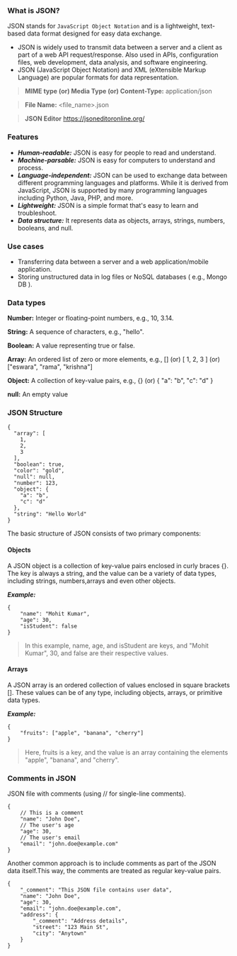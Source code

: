 ### What is JSON?

JSON stands for `JavaScript Object Notation` and is a lightweight, text-based data format designed for easy data exchange.

- JSON is widely used to transmit data between a server and a client as part of a web API request/response. Also used in APIs, configuration files, web development, data analysis, and software engineering. 
- JSON (JavaScript Object Notation) and XML (eXtensible Markup Language) are popular formats for data representation.

> **MIME type (or) Media Type (or) Content-Type:** application/json

> **File Name:** <file_name>.json

> **JSON Editor** https://jsoneditoronline.org/

### Features

- **_Human-readable:_** JSON is easy for people to read and understand.
- **_Machine-parsable:_** JSON is easy for computers to understand and process.
- **_Language-independent:_** JSON can be used to exchange data between different programming languages and platforms. While it is derived from JavaScript, JSON is supported by many programming languages including Python, Java, PHP, and more.
- **_Lightweight:_** JSON is a simple format that's easy to learn and troubleshoot.
- **_Data structure:_** It represents data as objects, arrays, strings, numbers, booleans, and null.

### Use cases 

- Transferring data between a server and a web application/mobile application.
- Storing unstructured data in log files or NoSQL databases ( e.g., Mongo DB ).

### Data types 

**Number:** Integer or floating-point numbers, e.g., 10, 3.14.

**String:**  A sequence of characters, e.g., "hello".

**Boolean:** A value representing true or false.

**Array:** An ordered list of zero or more elements, e.g.,  [] (or) [ 1, 2, 3 ] (or) ["eswara", "rama", "krishna"]

**Object:** A collection of key-value pairs, e.g., {} (or) { "a": "b", "c": "d" }

**null:** An empty value

### JSON Structure

```
{
  "array": [
    1,
    2,
    3
  ],
  "boolean": true,
  "color": "gold",
  "null": null,
  "number": 123,
  "object": {
    "a": "b",
    "c": "d"
  },
  "string": "Hello World"
}
```

The basic structure of JSON consists of two primary components:
  
#### Objects

A JSON object is a collection of key-value pairs enclosed in curly braces {}. The key is always a string, and the value can be a variety of data types, including strings, numbers,arrays and even other objects.

**_Example:_**

```
{
    "name": "Mohit Kumar",
    "age": 30,
    "isStudent": false
}
```

> In this example, name, age, and isStudent are keys, and "Mohit Kumar", 30, and false are their respective values.

#### Arrays

A JSON array is an ordered collection of values enclosed in square brackets []. These values can be of any type, including objects, arrays, or primitive data types.

**_Example:_**

```
{
    "fruits": ["apple", "banana", "cherry"]
}
```

> Here, fruits is a key, and the value is an array containing the elements "apple", "banana", and "cherry".

### Comments in JSON

JSON file with comments (using // for single-line comments).

```
{
    // This is a comment
    "name": "John Doe",
    // The user's age
    "age": 30,
    // The user's email
    "email": "john.doe@example.com"
}
```

Another common approach is to include comments as part of the JSON data itself.This way, the comments are treated as regular key-value pairs.

```
{
    "_comment": "This JSON file contains user data",
    "name": "John Doe",
    "age": 30,
    "email": "john.doe@example.com",
    "address": {
        "_comment": "Address details",
        "street": "123 Main St",
        "city": "Anytown"
    }
}
```

